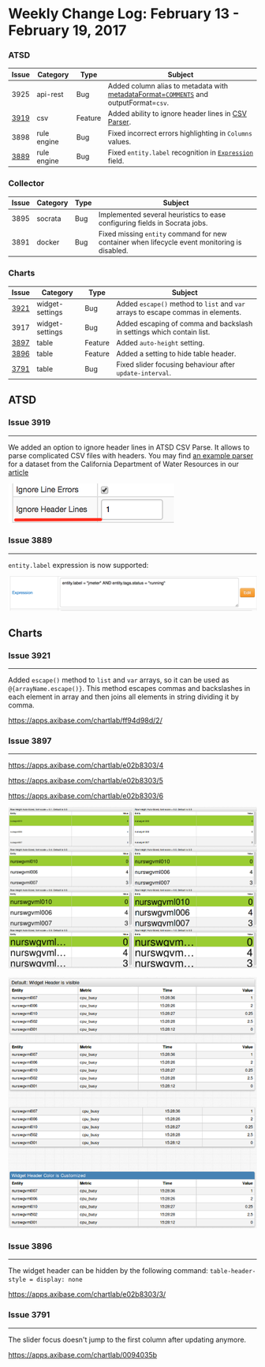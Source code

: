 Weekly Change Log: February 13 - February 19, 2017
==================================================

### ATSD

| Issue| Category        | Type    | Subject                                                                              |
|------|-----------------|---------|--------------------------------------------------------------------------------------| 
| 3925 | api-rest        | Bug     | Added column alias to metadata with [metadataFormat=`COMMENTS`](/api/sql/api.md#parameters) and outputFormat=`csv`.                                                       |
| [3919](#issue-3919) | csv        | Feature | Added ability to ignore header lines in [CSV Parser](/parsers/csv/README.md).                                                                  |
| 3898 | rule engine     | Bug     | Fixed incorrect errors highlighting in `Columns` values.                                                      |
| [3889](#issue-3889) | rule engine     | Bug     | Fixed `entity.label` recognition in [`Expression`](/rule-engine/expression.md) field.                                                                 |

### Collector

| Issue| Category        | Type    | Subject                                                                              |
|------|-----------------|---------|--------------------------------------------------------------------------------------| 
| 3895 | socrata         | Bug     | Implemented several heuristics to ease configuring fields in Socrata jobs.                 |
| 3891 | docker          | Bug     | Fixed missing `entity` command for new container when lifecycle event monitoring is disabled.   |

### Charts

| Issue| Category        | Type    | Subject                                                                              |
|------|-----------------|---------|--------------------------------------------------------------------------------------| 
| [3921](#issue-3921) | widget-settings | Bug     | Added `escape()` method to `list` and `var` arrays to escape commas in elements.         |
| 3917 | widget-settings | Bug     | Added escaping of comma and backslash in settings which contain list.                 |
| [3897](#issue-3897) | table      | Feature | Added `auto-height` setting.                                                                |
| [3896](#issue-3896) | table      | Feature | Added a setting to hide table header.                                                   |
| [3791](#issue-3791) | table      | Bug     | Fixed slider focusing behaviour after `update-interval`.                |

## ATSD

### Issue 3919
--------------

We added an option to ignore header lines in ATSD CSV Parse. It allows to parse complicated CSV files with headers. 
You may find [an example parser](https://github.com/axibase/atsd-use-cases/blob/master/OrovilleDam/resources/cdec.water.ca.gov-shef-parser.xml) 
for a dataset from the California Department of Water Resources in our [article](https://github.com/axibase/atsd-use-cases/blob/master/OrovilleDam/README.md)

![](Images/Figure4.png)

### Issue 3889
--------------

`entity.label` expression is now supported:

![](Images/Figure3.png)
 

## Charts

### Issue 3921
--------------

Added `escape()` method to `list` and `var` arrays, so it can be used as `@{arrayName.escape()}`. This method escapes commas and backslashes in each element in array and then joins all elements in string dividing it by comma.

https://apps.axibase.com/chartlab/ff94d98d/2/

### Issue 3897
--------------

https://apps.axibase.com/chartlab/e02b8303/4

https://apps.axibase.com/chartlab/e02b8303/5

https://apps.axibase.com/chartlab/e02b8303/6

![](Images/Figure1.png)

![](Images/Figure2.png)

### Issue 3896
--------------

The widget header can be hidden by the following command: `table-header-style = display: none`

https://apps.axibase.com/chartlab/e02b8303/3/

### Issue 3791
--------------

The slider focus doesn't jump to the first column after updating anymore.

https://apps.axibase.com/chartlab/0094035b





